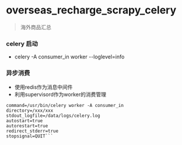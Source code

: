 # overseas_recharge_scrapy_celery

>海外商品汇总



### celery 启动

* celery -A consumer_in worker --loglevel=info

### 异步消费
* 使用redis作为消息中间件
* 利用supervisord作为worker的消费管理


```[program:consumer_celery]
command=/usr/bin/celery worker -A consumer_in
directory=/xxx/xxx
stdout_logfile=/data/logs/celery.log
autostart=true
autorestart=true
redirect_stderr=true
stopsignal=QUIT```
